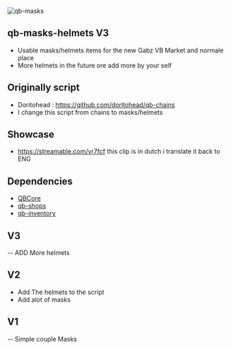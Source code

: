![qb-masks](https://user-images.githubusercontent.com/69800408/190875326-a4982512-9778-4fae-8a70-9f02c163a9c0.png)
## qb-masks-helmets V3
- Usable masks/helmets items for the new Gabz VB Market and normale place
- More helmets in the future ore add more by your self

## Originally script
- Doritohead : https://github.com/doritohead/qb-chains
- I change this script from chains to masks/helmets
 

## Showcase 
- https://streamable.com/vr7fcf this clip is in dutch i translate it back to ENG
 
## Dependencies

- [QBCore](https://github.com/qbcore-framework/qb-core)
- [qb-shops](https://github.com/qbcore-framework/qb-shops)
- [qb-inventory](https://github.com/qbcore-framework/qb-inventory)

## V3
-- ADD More helmets
## V2
- Add The helmets to the script
- Add alot of masks
## V1
-- Simple couple Masks
